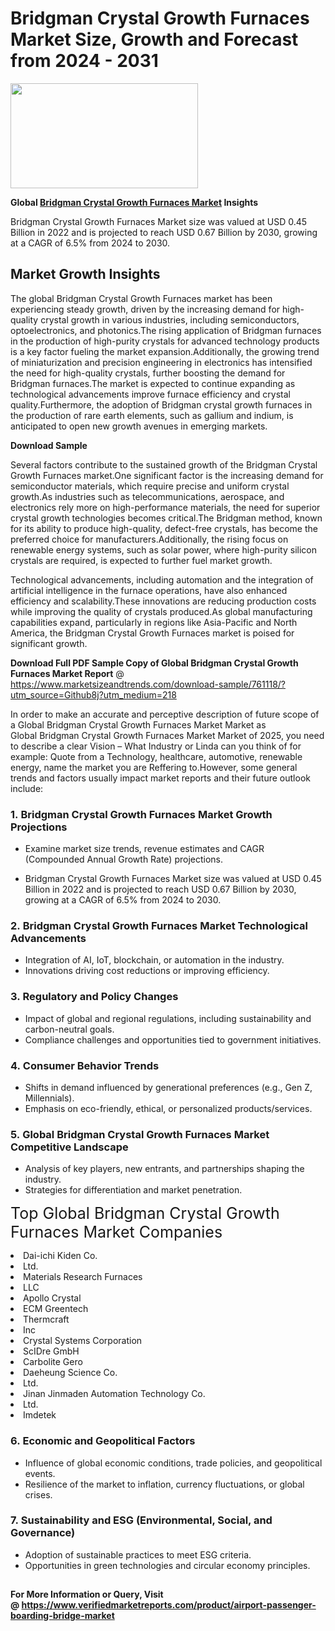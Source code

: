 <H1>Bridgman Crystal Growth Furnaces Market Size, Growth and Forecast from 2024 - 2031</H1><img class="aligncenter size-medium wp-image-584254" src="https://thirdeyenews.in/wp-content/uploads/2024/09/Global-Market-Research-300x168.jpeg" alt="" width="300" height="168" /><p><strong>Global&nbsp;<a href="https://www.marketsizeandtrends.com/download-sample/761118/?utm_source=Github8j?utm_medium=218">Bridgman Crystal Growth Furnaces Market</a> Insights</strong></p><p>Bridgman Crystal Growth Furnaces Market size was valued at USD 0.45 Billion in 2022 and is projected to reach USD 0.67 Billion by 2030, growing at a CAGR of 6.5% from 2024 to 2030.</p><p><h2>Market Growth Insights</h2> <p>The global Bridgman Crystal Growth Furnaces market has been experiencing steady growth, driven by the increasing demand for high-quality crystal growth in various industries, including semiconductors, optoelectronics, and photonics.The rising application of Bridgman furnaces in the production of high-purity crystals for advanced technology products is a key factor fueling the market expansion.Additionally, the growing trend of miniaturization and precision engineering in electronics has intensified the need for high-quality crystals, further boosting the demand for Bridgman furnaces.The market is expected to continue expanding as technological advancements improve furnace efficiency and crystal quality.Furthermore, the adoption of Bridgman crystal growth furnaces in the production of rare earth elements, such as gallium and indium, is anticipated to open new growth avenues in emerging markets.</p> <p><strong>Download Sample</strong></p> <p>Several factors contribute to the sustained growth of the Bridgman Crystal Growth Furnaces market.One significant factor is the increasing demand for semiconductor materials, which require precise and uniform crystal growth.As industries such as telecommunications, aerospace, and electronics rely more on high-performance materials, the need for superior crystal growth technologies becomes critical.The Bridgman method, known for its ability to produce high-quality, defect-free crystals, has become the preferred choice for manufacturers.Additionally, the rising focus on renewable energy systems, such as solar power, where high-purity silicon crystals are required, is expected to further fuel market growth.</p> <p>Technological advancements, including automation and the integration of artificial intelligence in the furnace operations, have also enhanced efficiency and scalability.These innovations are reducing production costs while improving the quality of crystals produced.As global manufacturing capabilities expand, particularly in regions like Asia-Pacific and North America, the Bridgman Crystal Growth Furnaces market is poised for significant growth.</p> <p><span class=""><strong>Download Full PDF Sample Copy of Global Bridgman Crystal Growth Furnaces Market Report</strong> @ <a href="https://www.marketsizeandtrends.com/download-sample/761118/?utm_source=Github8j?utm_medium=218" target="_blank">https://www.marketsizeandtrends.com/download-sample/761118/?utm_source=Github8j?utm_medium=218</a></span></p><p>In order to make an accurate and perceptive description of future scope of a Global&nbsp;Bridgman Crystal Growth Furnaces Market Market as Global&nbsp;Bridgman Crystal Growth Furnaces Market Market of 2025, you need to describe a clear Vision &ndash; What Industry or Linda can you think of for example: Quote from a Technology, healthcare, automotive, renewable energy, name the market you are Reffering to.However, some general trends and factors usually impact market reports and their future outlook include:</p><h3>1.&nbsp;<strong>Bridgman Crystal Growth Furnaces Market Growth Projections</strong></h3><ul><li>Examine market size trends, revenue estimates and CAGR (Compounded Annual Growth Rate) projections.</li><li><p>Bridgman Crystal Growth Furnaces Market size was valued at USD 0.45 Billion in 2022 and is projected to reach USD 0.67 Billion by 2030, growing at a CAGR of 6.5% from 2024 to 2030.</p></li></ul><h3>2.&nbsp;<strong>Bridgman Crystal Growth Furnaces Market Technological Advancements</strong></h3><ul><li>Integration of AI, IoT, blockchain, or automation in the industry.</li><li>Innovations driving cost reductions or improving efficiency.</li></ul><h3>3.&nbsp;<strong>Regulatory and Policy Changes</strong></h3><ul><li>Impact of global and regional regulations, including sustainability and carbon-neutral goals.</li><li>Compliance challenges and opportunities tied to government initiatives.</li></ul><h3>4.&nbsp;<strong>Consumer Behavior Trends</strong></h3><ul><li>Shifts in demand influenced by generational preferences (e.g., Gen Z, Millennials).</li><li>Emphasis on eco-friendly, ethical, or personalized products/services.</li></ul><h3>5.&nbsp;<strong>Global Bridgman Crystal Growth Furnaces Market Competitive Landscape</strong></h3><ul><li>Analysis of key players, new entrants, and partnerships shaping the industry.</li><li>Strategies for differentiation and market penetration.</li></ul><p data-pm-slice="1 1 []"><span style="color: inherit; font-family: inherit; font-size: 25px;">Top Global Bridgman Crystal Growth Furnaces Market Companies</span></p><div class="" data-test-id=""><p><li>Dai-ichi Kiden Co.</li><li>Ltd.</li><li> Materials Research Furnaces</li><li> LLC</li><li> Apollo Crystal</li><li> ECM Greentech</li><li> Thermcraft</li><li> Inc</li><li> Crystal Systems Corporation</li><li> ScIDre GmbH</li><li> Carbolite Gero</li><li> Daeheung Science Co.</li><li> Ltd.</li><li> Jinan Jinmaden Automation Technology Co.</li><li> Ltd.</li><li> Imdetek</li></p></div><h3>6.&nbsp;<strong>Economic and Geopolitical Factors</strong></h3><ul><li>Influence of global economic conditions, trade policies, and geopolitical events.</li><li>Resilience of the market to inflation, currency fluctuations, or global crises.</li></ul><h3>7.&nbsp;<strong>Sustainability and ESG (Environmental, Social, and Governance)</strong></h3><ul><li>Adoption of sustainable practices to meet ESG criteria.</li><li>Opportunities in green technologies and circular economy principles.</li></ul><h2><strong style="font-size: 14px;">For More Information or Query, Visit @&nbsp;</strong><a style="background-color: #ffffff; font-size: 14px;" href="https://www.marketsizeandtrends.com/report/bridgman-crystal-growth-furnaces-market/" target="_blank">https://www.verifiedmarketreports.com/product/airport-passenger-boarding-bridge-market</a></h2>